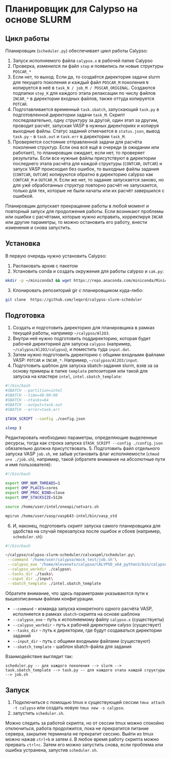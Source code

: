 # Планировщик для Calypso на основе SLURM

## Цикл работы

Планировщик (`scheduler.py`) обеспечивает цикл работы Calypso:

1. Запуск исполняемого файла `calypso.x` в рабочей папке Calypso
2. Проверка, изменился ли файл `step` и появились ли новые структуры `POSCAR_*`
3. Если нет, то выход. Если да, то создаётся директория задачи slurm для текущего поколения и каждый файл `POSCAR_M` поколения `N` копируется в неё в `task_N / job_M / POSCAR_ORIGINAL`. Создаются подпапки `step_K` для каждого этапа релаксации по числу файлов `INCAR_*` в директории входных файлов, также оттуда копируется `POTCAR`.
4. Подготавливается временный `task.sbatch`, запускающий `task.py` в подготовленной директории задачи `task_M`. Скрипт последовательно, одну структуру за другой, один этап за другим, проводит расчёт, запуская VASP в нужных директориях и копируя выходные файлы. Статус заданий отмечается в `status.json`, вывод `task.py` - в `task.out` и `task.err` в директории `task_M`.
5. Проверяется состояние отправленной задачи для расчёта поколения структур. Если она всё ещё в очереди (в ожидании или работает), то планировщик ожидает, если нет, то проверяет результаты. Если все нужные файлы присутствуют в директории последнего этапа расчёта для каждой структуры (`CONTCAR`, `OUTCAR`) и запуск VASP происходил без ошибок, то выходные файлы задания (`CONTCAR`, `OUTCAR`) копируются обратно в директорию calypso как `CONTCAR_M` и `OUTCAR_M`. Если же нет, то задание запускается заново, но для ужё обработанных структур повторно расчёт не запускается, только для тех, которые не были начаты или их расчёт завершился с ошибкой.

Планировщик допускает прекращение работы в любой момент и повторный запуск для продолжения работы. Если возникают проблемы или ошибки с расчётами, которые нужно исправить, корректируя `INCAR` или другие параметры, то можно остановить его работу, внести изменения и снова запустить.


## Установка

В первую очередь нужно установить Calypso:
1. Распаковать архив с пакетом
2. Установить conda и создать окружения для работы calypso и `cak.py`:
```Bash
mkdir -p ~/miniconda3 && wget https://repo.anaconda.com/miniconda/Miniconda3-latest-Linux-x86_64.sh -O ~/miniconda3/miniconda.sh && bash ~/miniconda3/miniconda.sh -b -u -p ~/miniconda3 && rm -rf ~/miniconda3/miniconda.sh && ~/miniconda3/bin/conda init bash && source ~/.bashrc && conda create -n "calypso" python=3.8 && conda install --name calypso matplotlib spglib pymatgen
```
3. Клонировать репозиторий gir с планировщиком куда-либо:
```Bash
git clone  https://github.com/leqord/calypso-slurm-scheduler
```

## Подготовка
1. Создать и подготовить директорию для планировщика в рамках текущей работы, например `~/calypso/Al2O3`.
2. Внутри неё нужно подготовить поддиректорию, которая будет рабочей директорией для запуска `calypso` (например, `~/calypso/Al2O3/calypso`), и поместить туда `input.dat`.
3. Затем нужно подготовить директорию с общими входными файлами VASP: `POTCAR` и `INCAR_*`. Например, `~/calypso/Al2O3/input`.
4. Подготовить шаблон для запуска sbatch-задания slurm, взяв за за основу примеры в папке `template` репозитория или такой для запуска на кластере `intel`, `intel.sbatch_template`:
```Bash
#!/bin/bash
#SBATCH --partition=intel
#SBATCH --time=48:00:00
#SBATCH --ntasks=64
#SBATCH --output=task.out
#SBATCH --error=task.err

$TASK_SCRIPT --config ./config.json

sleep 3
```
Редактировать необходимо параметры, определяющие выделенные ресурсы, тогда как строка запуска `$TASK_SCRIPT --config ./config.json` обязательно должна присутствовать.
5. Подготовить файл отдельного запуска VASP `job.sh`, не забыв установить флаг исполняемости (`chmod u+x ./job.sh`), например, такой (обратите внимание на абсолютные пути и имя пользователя):
```Bash
#!/bin/bash

export OMP_NUM_THREADS=1
export OMP_PLACES=cores
export OMP_PROC_BIND=close
export OMP_STACKSIZE=512m

source /home/user/intel/oneapi/setvars.sh 

mpirun /home/user/vasp/vasp643-intel/bin/vasp_std
```
6. И, наконец, подготовить скрипт запуска самого планировщика для удобства на случай перезапуска после ошибок и сбоев (например, `scheduler.sh`):
```Bash
#!/bin/bash

~/calypso/calypso-slurm-scheduler/calvaspml/scheduler.py\
 --command '/home/user/calypso/mock_test/job.sh'\
 --calypso_exe '/home/mlevenets/calypso/CALYPSO_x64_python3/bin/calypso.x'\
 --calypso_workdir ./calypso\
 --tasks_dir ./tasks\
 --input_dir ./input\
 --sbatch_template ./intel.sbatch_template
```
Обратите внимание, что здесь параметрами указываются пути к вышеописанным файлам конфигурации.
- `--command` - команда запуска конкретного одного расчёта VASP, исполняется в рамках `sbatch`-скрипта на основе шаблона
- `--calypso_exe` - путь к исполняемому файлу `calypso.x` (существуеты)
- `--calypso_workdir` - путь к рабочей директории calyso (существует)
- `--tasks_dir` - путь к директории, где будут создаваться директории заданий
- `--input_dir` - путь с общими входными файлами (существуют)
- `--sbatch_template` - шаблон sbatch-файла для задания


Взаимодействие выглядит так:
```
scheduler.py -- для каждого поколения --> slurm --> task.sbatch_template --> task.py -- для каждого этапа каждой структуры  --> job.sh
```

## Запуск

1. Подключиться с помощью tmux к существующей сессии `tmux attach -t calypso` или создать новую `tmux new -s calypso`. 
2. запустить `scheduler.sh`.

Можно следить за работой скрипта, но от сессии tmux можно спокойно отключиться, работа продолжится, пока не прекратится питание сервера, закрытие терминала не прекратит сессию. Выйти из tmux можно нажав `ctrl+b` и затем `d`. В любое время работу скрипта можно прервать `ctrl+c`. Затем его можно запустить снова, если проблема или ошибка устранена, запустив `scheduler.sh`.
